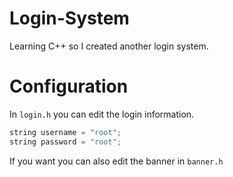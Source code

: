 # Login-System
Learning C++ so I created another login system.
# Configuration 
In `login.h` you can edit the login information.
```cpp
string username = "root";
string password = "root";
```
If you want you can also edit the banner in `banner.h`
